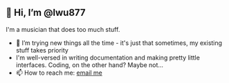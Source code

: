 ## 👋 Hi, I’m @lwu877

I'm a musician that does too much stuff.

- 👀 I’m trying new things all the time - it's just that sometimes, my existing stuff takes priority
- I'm well-versed in writing documentation and making pretty little interfaces. Coding, on the other hand? Maybe not...
-  📫 How to reach me: [email me](mailto:lex@lexwu.com)

<!---
lwu877/lwu877 is a ✨ special ✨ repository because its `README.md` (this file) appears on your GitHub profile.
You can click the Preview link to take a look at your changes.
--->
